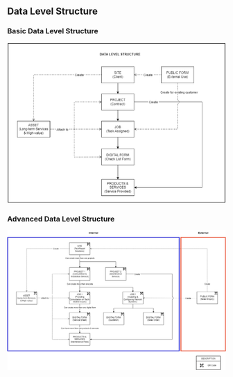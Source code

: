 ## Data Level Structure

### Basic Data Level Structure

<p align="center">
   <img src="img/Basic_Data_Level_Structure.png" alt="Basic Data Level Structure">
</p>
     
### Advanced Data Level Structure

<p align="center">
   <img src="img/Advanced_Data_Level_Structure.png" alt="Advanced Data Level Structure">
</p>
